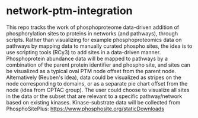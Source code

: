 # network-ptm-integration
This repo tracks the work of phosphoproteome data-driven addition of phosphorylation sites to proteins in networks (and pathways), through scripts. Rather than visualizing for example phosphoproteomics data on pathways by mapping data to manually curated phospho sites, the idea is to use scripting tools (RCy3) to add sites in a data-driven manner. Phosphoprotein abundance data will be mapped to pathways by a combination of the parent protein identifier and phospho site, and sites can be visualized as a typical oval PTM node offset from the parent node. Alternatively (Reuben's idea), data could be visualized as stripes on the node corresponding to domains, or as a separate pie chart offset from the node (idea from CPTAC group). The user could choose to visualize all sites in the data or the subset that are relevant to a specific pathway/network based on existing kinases. Kinase-substrate data will be collected from PhosphoSitePlus: https://www.phosphosite.org/staticDownloads
